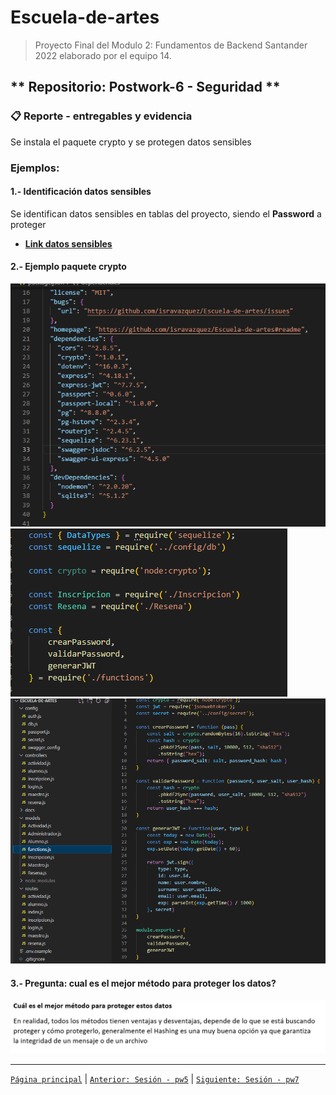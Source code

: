 # Escuela-de-artes

>Proyecto Final del Modulo 2: Fundamentos de Backend Santander 2022 elaborado por el equipo 14.

## ** Repositorio: Postwork-6 - Seguridad **

### 📋 Reporte - entregables y evidencia

Se instala el paquete crypto y se protegen datos sensibles

### **Ejemplos:**

#### 1.- Identificación datos sensibles

Se identifican datos sensibles en tablas del proyecto, siendo el **Password** a proteger
+ [__Link datos sensibles__](pdf/1.DatosSensibles.pdf)

#### 2.- Ejemplo paquete crypto

<img src="img/2.PaqueteCrypto.png" alt="Ejemplo paquete crypto" >
<img src="img/3.Crypto.png" alt="Ejemplo crypto" >
<img src="img/4.FunctionsCrypto.png" alt="function crypto" >

#### 3.- Pregunta: cual es el mejor método para proteger los datos?

<img src="img/5.Cual.png" alt="pregunta" >


-------
[`Página principal`](../../README.md) | [`Anterior: Sesión - pw5`](../pw5/README.md) | [`Siguiente: Sesión - pw7`](../pw7/README.md)
